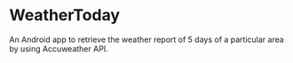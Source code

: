 # WeatherToday
An Android app to retrieve the weather report of 5 days of a particular area by using Accuweather API.
